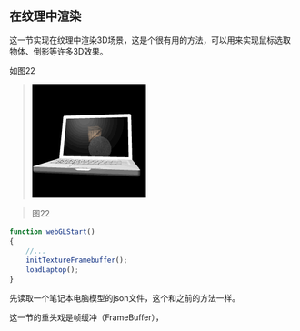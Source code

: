 ## 在纹理中渲染

这一节实现在纹理中渲染3D场景，这是个很有用的方法，可以用来实现鼠标选取物体、倒影等许多3D效果。

如图22

>![图22](../image/C1_Start/1_022.gif)

>图22

```javascript
function webGLStart()
{
    //...
	initTextureFramebuffer();
	loadLaptop();
}
```
先读取一个笔记本电脑模型的json文件，这个和之前的方法一样。

这一节的重头戏是帧缓冲（FrameBuffer），
